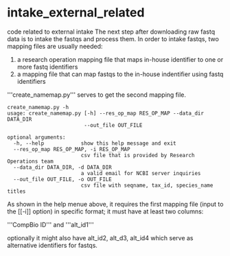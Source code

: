 # intake_external_related
code related to external intake
The next step after downloading raw fastq data is to intake the fastqs and process them. In order to intake fastqs, two mapping files are usually needed: 

1. a research operation mapping file that maps in-house identifier to one or more fastq identifiers 
2. a mapping file that can map fastqs to the in-house indentifier using fastq identifiers

'''create_namemap.py''' serves to get the second mapping file. 

```
create_namemap.py -h
usage: create_namemap.py [-h] --res_op_map RES_OP_MAP --data_dir DATA_DIR
                         --out_file OUT_FILE

optional arguments:
  -h, --help            show this help message and exit
  --res_op_map RES_OP_MAP, -i RES_OP_MAP
                        csv file that is provided by Research Operations team
  --data_dir DATA_DIR, -d DATA_DIR
                        a valid email for NCBI server inquiries
  --out_file OUT_FILE, -o OUT_FILE
                        csv file with seqname, tax_id, species_name titles
```

As shown in the help menue above, it requires the first mapping file (input to the [[-i]] option) in specific format; it must have at least two columns: 

'''CompBio ID''' and '''alt_id1'''

optionally it might also have alt_id2, alt_d3, alt_id4 which serve as alternative identifiers for fastqs.
